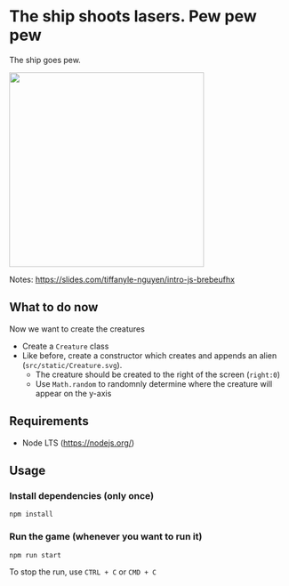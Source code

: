 # The ship shoots lasers. Pew pew pew
The ship goes pew.

<img src="https://user-images.githubusercontent.com/11183523/51428433-972e0080-1bd1-11e9-98ba-fe47d3f902bf.gif" width=350/>

Notes: https://slides.com/tiffanyle-nguyen/intro-js-brebeufhx

## What to do now
Now we want to create the creatures
- Create a `Creature` class
- Like before, create a constructor which creates and appends an alien (`src/static/Creature.svg`).
  - The creature should be created to the right of the screen (`right:0`)
  - Use `Math.random` to randomnly determine where the creature will appear on the y-axis

## Requirements
- Node LTS (https://nodejs.org/)

## Usage
### Install dependencies (only once)
```
npm install
```

### Run the game (whenever you want to run it)
```
npm run start
```
To stop the run, use `CTRL + C` or `CMD + C`

